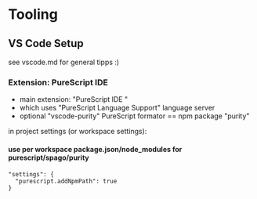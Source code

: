 # Tooling
## VS Code Setup
see vscode.md for general tipps :)
### Extension: PureScript IDE 
* main extension: "PureScript IDE "
* which uses "PureScript Language Support" language server
* optional "vscode-purity" PureScript formator == npm package "purity"

in project settings (or workspace settings):
#### use per workspace package.json/node_modules for purescript/spago/purity
```
"settings": {
  "purescript.addNpmPath": true
}
```
